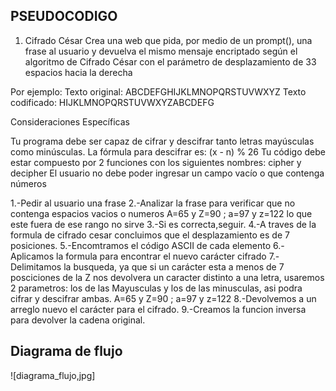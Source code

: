 ## PSEUDOCODIGO

1. Cifrado César
Crea una web que pida, por medio de un prompt(), una frase al usuario y devuelva el mismo mensaje encriptado según el algoritmo de Cifrado César con el parámetro de desplazamiento de 33 espacios hacia la derecha

Por ejemplo:
Texto original: ABCDEFGHIJKLMNOPQRSTUVWXYZ
Texto codificado: HIJKLMNOPQRSTUVWXYZABCDEFG

Consideraciones Específicas

Tu programa debe ser capaz de cifrar y descifrar tanto letras mayúsculas como minúsculas. La fórmula para descifrar es: (x - n) % 26
Tu código debe estar compuesto por 2 funciones con los siguientes nombres: cipher y decipher
El usuario no debe poder ingresar un campo vacío o que contenga números

1.-Pedir al usuario una frase
2.-Analizar la frase para verificar que no contenga espacios vacios o numeros
    A=65 y Z=90 ; a=97 y z=122 lo que este fuera de ese rango no sirve
3.-Si es correcta,seguir.
4.-A traves de la formula de cifrado cesar concluimos que el desplazamiento es de 7 posiciones.
5.-Encomtramos el código ASCII de cada elemento
6.-Aplicamos la formula para encontrar el nuevo carácter cifrado
7.-Delimitamos la busqueda, ya que si un carácter esta a menos de 7 posciciones de la Z nos devolvera un caracter distinto a una letra, usaremos 2 parametros: los de las Mayusculas y los de las minusculas, asi podra cifrar y descifrar ambas.
  A=65 y Z=90 ; a=97 y z=122
8.-Devolvemos a un arreglo nuevo el carácter para el cifrado.
9.-Creamos la funcion inversa para devolver la cadena original.

## Diagrama de flujo
![diagrama_flujo,jpg]
